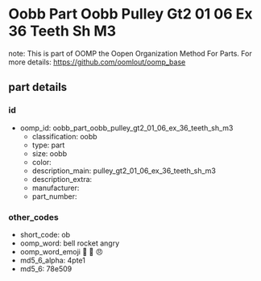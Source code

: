 # Oobb Part Oobb Pulley Gt2 01 06 Ex 36 Teeth Sh M3  

note: This is part of OOMP the Oopen Organization Method For Parts. For more details: https://github.com/oomlout/oomp_base

##  part details





### id
* oomp_id: oobb_part_oobb_pulley_gt2_01_06_ex_36_teeth_sh_m3
  * classification: oobb
  * type: part
  * size: oobb
  * color: 
  * description_main: pulley_gt2_01_06_ex_36_teeth_sh_m3
  * description_extra: 
  * manufacturer: 
  * part_number: 

### other_codes
* short_code: ob
* oomp_word: bell rocket angry
* oomp_word_emoji :bell: :rocket: :angry:
* md5_6_alpha: 4pte1
* md5_6: 78e509